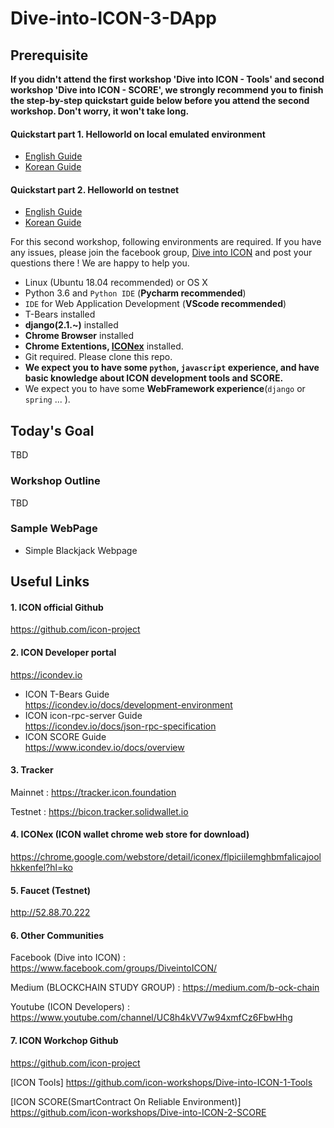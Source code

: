 # Dive-into-ICON-3-DApp

## Prerequisite
**If you didn't attend the first workshop 'Dive into ICON - Tools' and second workshop 'Dive into ICON - SCORE', we strongly recommend you to finish the step-by-step quickstart guide below before you attend the second workshop. Don't worry, it won't take long.**

#### Quickstart part 1. Helloworld on local emulated environment
- [English Guide](https://www.icondev.io/docs/part-1-helloworld-on-local-emulated-environment)
- [Korean Guide](/docs/workshop_3_prerequisite_part_1_kr.md)

#### Quickstart part 2. Helloworld on testnet
- [English Guide](https://www.icondev.io/docs/part-2-hello-world-on-testnet)
- [Korean Guide](/docs/workshop_3_prerequisite_part_2_kr.md)


For this second workshop, following environments are required. If you have any issues, please join the facebook group, [Dive into ICON](https://www.facebook.com/groups/DiveintoICON) and post your questions there ! We are happy to help you. 

- Linux (Ubuntu 18.04 recommended) or OS X
- Python 3.6 and ```Python IDE``` (**Pycharm recommended**)
- ```IDE``` for Web Application Development (**VScode recommended**)
- T-Bears installed
- **django(2.1.~)** installed
- **Chrome Browser** installed
- **Chrome Extentions, [ICONex](https://chrome.google.com/webstore/detail/iconex/flpiciilemghbmfalicajoolhkkenfel?hl=ko)** installed.
- Git required. Please clone this repo. 
- **We expect you to have some ```python```, ```javascript``` experience, and have basic knowledge about ICON development tools and SCORE.**
- We expect you to have some **WebFramework experience**(```django``` or ```spring``` ... ).

## Today's Goal 

TBD

### Workshop Outline

TBD

### Sample WebPage
* Simple Blackjack Webpage

 
 
## Useful Links

#### 1. ICON official Github
https://github.com/icon-project


#### 2. ICON Developer portal
https://icondev.io

* ICON T-Bears Guide  
https://icondev.io/docs/development-environment
* ICON icon-rpc-server Guide  
https://icondev.io/docs/json-rpc-specification
* ICON SCORE Guide  
https://www.icondev.io/docs/overview


#### 3. Tracker
Mainnet : https://tracker.icon.foundation

Testnet : https://bicon.tracker.solidwallet.io


#### 4. ICONex (ICON wallet chrome web store for download)
https://chrome.google.com/webstore/detail/iconex/flpiciilemghbmfalicajoolhkkenfel?hl=ko

#### 5. Faucet (Testnet)
http://52.88.70.222

#### 6. Other Communities
Facebook (Dive into ICON) : https://www.facebook.com/groups/DiveintoICON/

Medium (BLOCKCHAIN STUDY GROUP) : https://medium.com/b-ock-chain

Youtube (ICON Developers) : https://www.youtube.com/channel/UC8h4kVV7w94xmfCz6FbwHhg

#### 7. ICON Workchop Github

https://github.com/icon-project


[ICON Tools]
https://github.com/icon-workshops/Dive-into-ICON-1-Tools

[ICON SCORE(SmartContract On Reliable Environment)]
https://github.com/icon-workshops/Dive-into-ICON-2-SCORE



